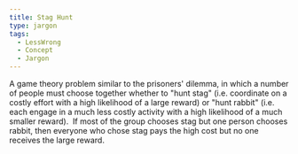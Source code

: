 ```yaml
---
title: Stag Hunt
type: jargon
tags:
  - LessWrong
  - Concept
  - Jargon
---
```




A game theory problem similar to the prisoners' dilemma, in which a number of people must choose together whether to "hunt stag" (i.e. coordinate on a costly effort with a high likelihood of a large reward) or "hunt rabbit" (i.e. each engage in a much less costly activity with a high likelihood of a much smaller reward).  If most of the group chooses stag but one person chooses rabbit, then everyone who chose stag pays the high cost but no one receives the large reward.  
 